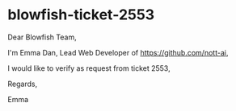 # blowfish-ticket-2553

Dear Blowfish Team,

I'm Emma Dan, Lead Web Developer of https://github.com/nott-ai,

I would like to verify as request from ticket 2553, 

Regards,

Emma
